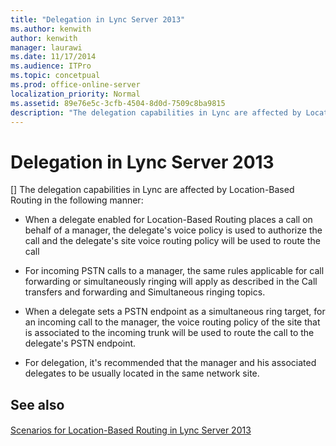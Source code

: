 ```yaml
---
title: "Delegation in Lync Server 2013"
ms.author: kenwith
author: kenwith
manager: laurawi
ms.date: 11/17/2014
ms.audience: ITPro
ms.topic: concetpual
ms.prod: office-online-server
localization_priority: Normal
ms.assetid: 89e76e5c-3cfb-4504-8d0d-7509c8ba9815
description: "The delegation capabilities in Lync are affected by Location-Based Routing in the following manner:"
---
```


# Delegation in Lync Server 2013
[]
The delegation capabilities in Lync are affected by Location-Based Routing in the following manner:
  
- When a delegate enabled for Location-Based Routing places a call on behalf of a manager, the delegate's voice policy is used to authorize the call and the delegate's site voice routing policy will be used to route the call
    
- For incoming PSTN calls to a manager, the same rules applicable for call forwarding or simultaneously ringing will apply as described in the Call transfers and forwarding and Simultaneous ringing topics.
    
- When a delegate sets a PSTN endpoint as a simultaneous ring target, for an incoming call to the manager, the voice routing policy of the site that is associated to the incoming trunk will be used to route the call to the delegate's PSTN endpoint.
    
- For delegation, it's recommended that the manager and his associated delegates to be usually located in the same network site.
    
## See also

#### 

[Scenarios for Location-Based Routing in Lync Server 2013](scenarios-for-location-based-routing.md)

